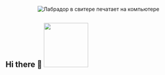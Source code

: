 
<p align='center'>
  <img  src="https://media.giphy.com/media/du3J3cXyzhj75IOgvA/giphy.gif" alt="Лабрадор в свитере печатает на компьютере">
</p>

## Hi there 👋  <img width="120px" src="https://media.giphy.com/media/vmfAVNcudRYli/giphy.gif">
<!--
**mr-crodo/mr-crodo** is a ✨ _special_ ✨ repository because its `README.md` (this file) appears on your GitHub profile.

Here are some ideas to get you started:

- 🔭 I’m currently working on to improve portfolio, each time developing new sites and using new technologies.
- 🌱 I’m currently learning ...
- 🌱 I’m currently studying Java Script and React
- 👯 I’m looking to collaborate on ...
- 🤔 I’m looking for help with ...
- 💬 Ask me about ...
- 📫 How to reach me: ...
- 😄 Pronouns: ...
- ⚡ Fun fact: ...
-->
